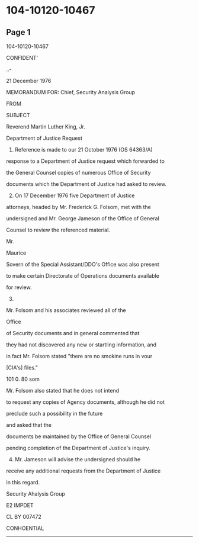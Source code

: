 # 104-10120-10467

## Page 1

104-10120-10467

CONFIDENT'

..-

21 December 1976

MEMORANDUM FOR: Chief, Security Analysis Group

FROM

SUBJECT

Reverend Martin Luther King, Jr.

Department of Justice Request

1. Reference is made to our 21 October 1976 (OS 64363/A)

response to a Department of Justice request which forwarded to

the General Counsel copies of numerous Office of Security

documents which the Department of Justice had asked to review.

2. On 17 December 1976 five Department of Justice

attorneys, headed by Mr. Frederick G. Folsom, met with the

undersigned and Mr. George Jameson of the Office of General

Counsel to review the referenced material.

Mr.

Maurice

Sovern of the Special Assistant/DDO's Office was also present

to make certain Directorate of Operations documents available

for review.

3.

Mr. Folsom and his associates reviewed all of the

Office

of Security documents and in general commented that

they had not discovered any new or startling information, and

in fact Mr. Folsom stated "there are no smokine runs in vour

[CIA's] files."

101 0. 80 som

Mr. Folsom also stated that he does not intend

to request any copies of Agency documents, although he did not

preclude such a possibility in the future

and asked that the

documents be maintained by the Office of General Counsel

pending completion of the Department of Justice's inquiry.

4. Mr. Jameson will advise the undersigned should he

receive any additional requests from the Department of Justice

in this regard.

Security Ahalysis Group

E2 IMPDET

CL BY 007472

CONHOENTIAL

---

